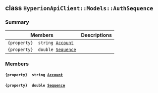 ## class `HyperionApiClient::Models::AuthSequence` 

### Summary

 Members                        | Descriptions                                
--------------------------------|---------------------------------------------
`{property}  string `[`Account`](#class_hyperion_api_client_1_1_models_1_1_auth_sequence_1a8edb7e614aa530a58c647d8d273b1d8b) | 
`{property}  double `[`Sequence`](#class_hyperion_api_client_1_1_models_1_1_auth_sequence_1afcc7431497b31e773f11d9db59ff313e) | 

### Members

#### `{property}  string `[`Account`](#class_hyperion_api_client_1_1_models_1_1_auth_sequence_1a8edb7e614aa530a58c647d8d273b1d8b) 

#### `{property}  double `[`Sequence`](#class_hyperion_api_client_1_1_models_1_1_auth_sequence_1afcc7431497b31e773f11d9db59ff313e) 

